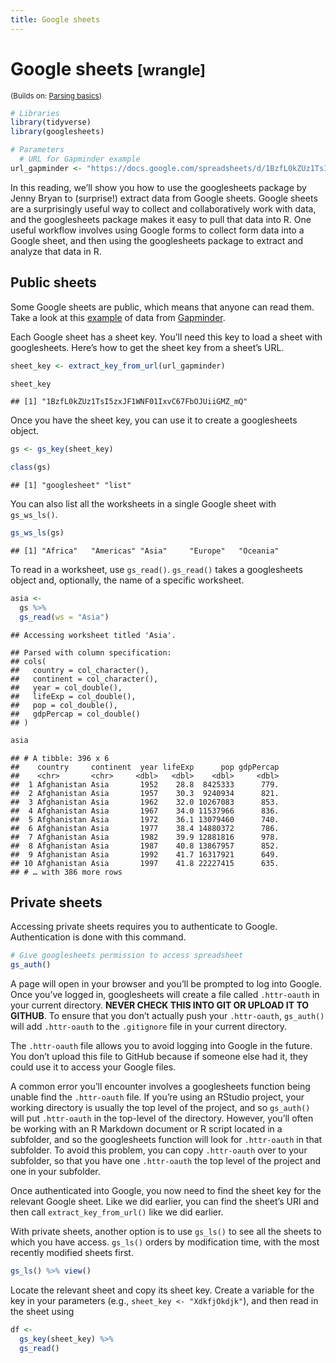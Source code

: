 ```yaml
---
title: Google sheets
---
```


<!-- Generated automatically from googlesheets.yml. Do not edit by hand -->

# Google sheets <small class='wrangle'>[wrangle]</small>
<small>(Builds on: [Parsing basics](parse-basics.md))</small>


``` r
# Libraries
library(tidyverse)
library(googlesheets)

# Parameters
  # URL for Gapminder example
url_gapminder <- "https://docs.google.com/spreadsheets/d/1BzfL0kZUz1TsI5zxJF1WNF01IxvC67FbOJUiiGMZ_mQ/"
```

In this reading, we’ll show you how to use the googlesheets package by
Jenny Bryan to (surprise\!) extract data from Google sheets. Google
sheets are a surprisingly useful way to collect and collaboratively work
with data, and the googlesheets package makes it easy to pull that data
into R. One useful workflow involves using Google forms to collect form
data into a Google sheet, and then using the googlesheets package to
extract and analyze that data in R.

## Public sheets

Some Google sheets are public, which means that anyone can read them.
Take a look at this
[example](https://docs.google.com/spreadsheets/d/1BzfL0kZUz1TsI5zxJF1WNF01IxvC67FbOJUiiGMZ_mQ/)
of data from [Gapminder](https://www.gapminder.org/).

Each Google sheet has a sheet key. You’ll need this key to load a sheet
with googlesheets. Here’s how to get the sheet key from a sheet’s URL.

``` r
sheet_key <- extract_key_from_url(url_gapminder)

sheet_key
```

    ## [1] "1BzfL0kZUz1TsI5zxJF1WNF01IxvC67FbOJUiiGMZ_mQ"

Once you have the sheet key, you can use it to create a googlesheets
object.

``` r
gs <- gs_key(sheet_key)

class(gs)
```

    ## [1] "googlesheet" "list"

You can also list all the worksheets in a single Google sheet with
`gs_ws_ls()`.

``` r
gs_ws_ls(gs)
```

    ## [1] "Africa"   "Americas" "Asia"     "Europe"   "Oceania"

To read in a worksheet, use `gs_read()`. `gs_read()` takes a
googlesheets object and, optionally, the name of a specific worksheet.

``` r
asia <- 
  gs %>% 
  gs_read(ws = "Asia")
```

    ## Accessing worksheet titled 'Asia'.

    ## Parsed with column specification:
    ## cols(
    ##   country = col_character(),
    ##   continent = col_character(),
    ##   year = col_double(),
    ##   lifeExp = col_double(),
    ##   pop = col_double(),
    ##   gdpPercap = col_double()
    ## )

``` r
asia
```

    ## # A tibble: 396 x 6
    ##    country     continent  year lifeExp      pop gdpPercap
    ##    <chr>       <chr>     <dbl>   <dbl>    <dbl>     <dbl>
    ##  1 Afghanistan Asia       1952    28.8  8425333      779.
    ##  2 Afghanistan Asia       1957    30.3  9240934      821.
    ##  3 Afghanistan Asia       1962    32.0 10267083      853.
    ##  4 Afghanistan Asia       1967    34.0 11537966      836.
    ##  5 Afghanistan Asia       1972    36.1 13079460      740.
    ##  6 Afghanistan Asia       1977    38.4 14880372      786.
    ##  7 Afghanistan Asia       1982    39.9 12881816      978.
    ##  8 Afghanistan Asia       1987    40.8 13867957      852.
    ##  9 Afghanistan Asia       1992    41.7 16317921      649.
    ## 10 Afghanistan Asia       1997    41.8 22227415      635.
    ## # … with 386 more rows

## Private sheets

Accessing private sheets requires you to authenticate to Google.
Authentication is done with this command.

``` r
# Give googlesheets permission to access spreadsheet
gs_auth()
```

A page will open in your browser and you’ll be prompted to log into
Google. Once you’ve logged in, googlesheets will create a file called
`.httr-oauth` in your current directory. **NEVER CHECK THIS INTO GIT OR
UPLOAD IT TO GITHUB**. To ensure that you don’t actually push your
`.httr-oauth`, `gs_auth()` will add `.httr-oauth` to the `.gitignore`
file in your current directory.

The `.httr-oauth` file allows you to avoid logging into Google in the
future. You don’t upload this file to GitHub because if someone else had
it, they could use it to access your Google files.

A common error you’ll encounter involves a googlesheets function being
unable find the `.httr-oauth` file. If you’re using an RStudio project,
your working directory is usually the top level of the project, and so
`gs_auth()` will put `.httr-oauth` in the top-level of the directory.
However, you’ll often be working with an R Markdown document or R script
located in a subfolder, and so the googlesheets function will look for
`.httr-oauth` in that subfolder. To avoid this problem, you can copy
`.httr-oauth` over to your subfolder, so that you have one `.httr-oauth`
the top level of the project and one in your subfolder.

Once authenticated into Google, you now need to find the sheet key for
the relevant Google sheet. Like we did earlier, you can find the sheet’s
URl and then call `extract_key_from_url()` like we did earlier.

With private sheets, another option is to use `gs_ls()` to see all the
sheets to which you have access. `gs_ls()` orders by modification time,
with the most recently modified sheets first.

``` r
gs_ls() %>% view()
```

Locate the relevant sheet and copy its sheet key. Create a variable for
the key in your parameters (e.g., `sheet_key <- "XdkfjOkdjk"`), and then
read in the sheet using

``` r
df <- 
  gs_key(sheet_key) %>%
  gs_read()
```

